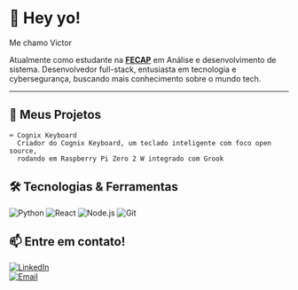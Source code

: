 # 👋 Hey yo!

 Me chamo Victor

 Atualmente como estudante na **[FECAP](https://www.fecap.br)** em Análise e desenvolvimento de sistema.
 Desenvolvedor full-stack, entusiasta em tecnologia e cybersegurança, buscando mais conhecimento sobre o mundo tech.

---

## 🚀 Meus Projetos

```
⌨️ Cognix Keyboard
  Criador do Cognix Keyboard, um teclado inteligente com foco open source,
  rodando em Raspberry Pi Zero 2 W integrado com Grook
```



## 🛠 Tecnologias & Ferramentas

![Python](https://img.shields.io/badge/-Python-333333?style=flat&logo=python)
![React](https://img.shields.io/badge/-React-61DAFB?style=flat&logo=react&logoColor=black)
![Node.js](https://img.shields.io/badge/-Node.js-339933?style=flat&logo=node.js&logoColor=white)
![Git](https://img.shields.io/badge/-Git-F05032?style=flat&logo=git&logoColor=white)



## 📫 Entre em contato!

[![LinkedIn](https://img.shields.io/badge/-LinkedIn-0077B5?style=flat&logo=linkedin&logoColor=white)](https://linkedin.com/in/seulinkedin)  
[![Email](https://img.shields.io/badge/-Email-D14836?style=flat&logo=gmail&logoColor=white)](mailto:seuemail@gmail.com)



